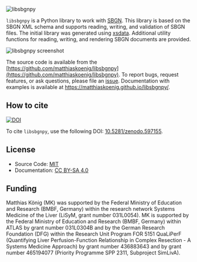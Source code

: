 ![libsbgnpy](./images/libsbgnpy.png)

`libsbgnpy` is a Python library to work with [SBGN](http://sbgn.github.io/sbgn/). This library is based on the SBGN XML schema and supports reading, writing, and validation of SBGN files.
The initial library was generated using [xsdata](https://github.com/tefra/xsdata). Additional utility functions for reading, writing, and rendering SBGN documents are provided.

![libsbgnpy screenshot](./images/libsbgnpy_screenshot.png)

The source code is available from the [https://github.com/matthiaskoenig/libsbgnpy](https://github.com/matthiaskoenig/libsbgnpy). To report bugs, request features, or ask questions, please file an [issue](https://github.com/matthiaskoenig/libsbgnpy/issues). Documentation with examples is available at https://matthiaskoenig.github.io/libsbgnpy/.

## How to cite
[![DOI](https://zenodo.org/badge/DOI/10.5281/zenodo.597155.svg)](https://doi.org/10.5281/zenodo.597155)

To cite `libsbgnpy`, use the following DOI: [10.5281/zenodo.597155](https://zenodo.org/badge/DOI/10.5281/zenodo.597155).

## License
- Source Code: [MIT](https://opensource.org/license/MIT)
- Documentation: [CC BY-SA 4.0](https://creativecommons.org/licenses/by-sa/4.0/)

## Funding
Matthias König (MK) was supported by the Federal Ministry of Education and Research (BMBF, Germany) within the research network Systems Medicine of the Liver (LiSyM, grant number 031L0054). MK is supported by the Federal Ministry of Education and Research (BMBF, Germany) within ATLAS by grant number 031L0304B and by the German Research Foundation (DFG) within the Research Unit Program FOR 5151 QuaLiPerF (Quantifying Liver Perfusion-Function Relationship in Complex Resection - A Systems Medicine Approach) by grant number 436883643 and by grant number 465194077 (Priority Programme SPP 2311, Subproject SimLivA).
